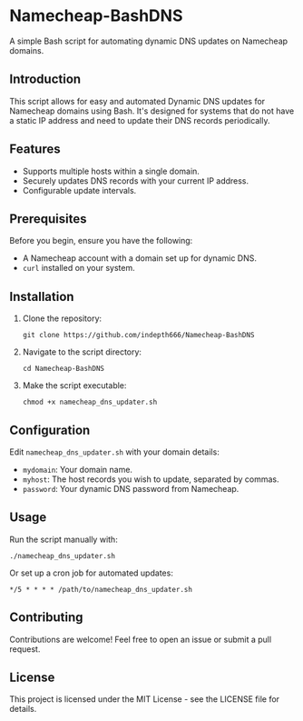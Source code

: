 # Namecheap-BashDNS

A simple Bash script for automating dynamic DNS updates on Namecheap domains.

## Introduction

This script allows for easy and automated Dynamic DNS updates for Namecheap domains using Bash. It's designed for systems that do not have a static IP address and need to update their DNS records periodically.

## Features

- Supports multiple hosts within a single domain.
- Securely updates DNS records with your current IP address.
- Configurable update intervals.

## Prerequisites

Before you begin, ensure you have the following:
- A Namecheap account with a domain set up for dynamic DNS.
- `curl` installed on your system.

## Installation

1. Clone the repository:
   ```
   git clone https://github.com/indepth666/Namecheap-BashDNS
   ```
2. Navigate to the script directory:
   ```
   cd Namecheap-BashDNS
   ```
3. Make the script executable:
   ```
   chmod +x namecheap_dns_updater.sh
   ```

## Configuration

Edit `namecheap_dns_updater.sh` with your domain details:
- `mydomain`: Your domain name.
- `myhost`: The host records you wish to update, separated by commas.
- `password`: Your dynamic DNS password from Namecheap.

## Usage

Run the script manually with:
```
./namecheap_dns_updater.sh
```

Or set up a cron job for automated updates:
```
*/5 * * * * /path/to/namecheap_dns_updater.sh
```

## Contributing

Contributions are welcome! Feel free to open an issue or submit a pull request.

## License

This project is licensed under the MIT License - see the LICENSE file for details.
